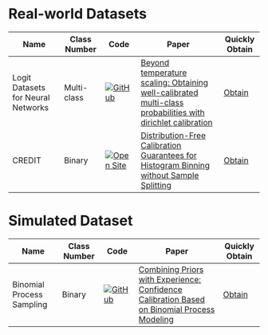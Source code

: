 # Real-world Datasets
| Name | Class Number | Code | Paper | Quickly Obtain |
|-------|-------|-------|-------|-------|
|Logit Datasets for Neural Networks| Multi-class | [![GitHub](https://img.shields.io/badge/GitHub-Repository-blue?style=for-the-badge&logo=github)](https://github.com/markus93/NN_calibration) | [Beyond temperature scaling: Obtaining well-calibrated multi-class probabilities with dirichlet calibration](https://proceedings.neurips.cc/paper/2019/hash/8ca01ea920679a0fe3728441494041b9-Abstract.html)| [Obtain](https://github.com/NeuroDong/Confidence_Calibration/tree/main/Code%20Toolkit/CaliData/Real_Data/Logit_Datasets_for_Neural_Networks.py) |
|CREDIT| Binary | [<img alt="Open Site" src="https://img.shields.io/badge/Open-Site-blue?style=for-the-badge&amp;logo=google-chrome&amp;logoColor=white">](https://archive.ics.uci.edu/dataset/350/default+of+credit+card+clients) | [Distribution-Free Calibration Guarantees for Histogram Binning without Sample Splitting](https://proceedings.mlr.press/v139/gupta21b.html) | [Obtain](https://github.com/NeuroDong/Confidence_Calibration/tree/main/Code%20Toolkit/CaliData/Real_Data/CREDIT.py) |


# Simulated Dataset
| Name | Class Number | Code | Paper | Quickly Obtain |
|-------|-------|-------|-------|-------|
|Binomial Process Sampling| Binary | [![GitHub](https://img.shields.io/badge/GitHub-Repository-blue?style=for-the-badge&logo=github)](https://github.com/NeuroDong/TCEbpm) | [Combining Priors with Experience: Confidence Calibration Based on Binomial Process Modeling](https://ojs.aaai.org/index.php/AAAI/article/view/33792) | [Obtain](https://github.com/NeuroDong/Confidence_Calibration/blob/main/Code%20Toolkit/CaliData/Simulated_Data/Binomial_Process_Sampling.py)|